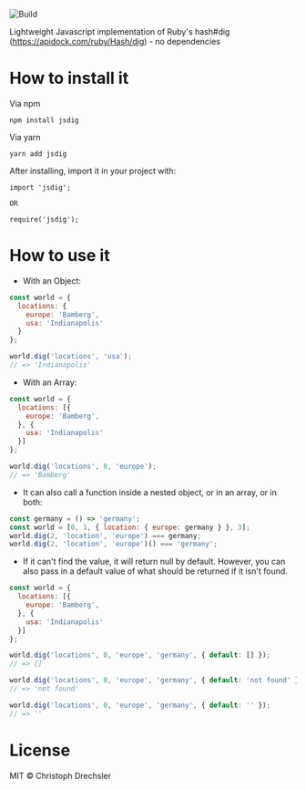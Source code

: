 ![Build](https://github.com/devchris/jsdig/workflows/Build/badge.svg)

Lightweight Javascript implementation of Ruby's hash#dig (https://apidock.com/ruby/Hash/dig) - no dependencies

# How to install it

Via npm
```
npm install jsdig
```

Via yarn
```
yarn add jsdig
```

After installing, import it in your project with:

```
import 'jsdig';

OR

require('jsdig');
```

# How to use it

- With an Object:

```js
const world = {
  locations: {
    europe: 'Bamberg',
    usa: 'Indianapolis'
  }
};
```

```js
world.dig('locations', 'usa');
// => 'Indianapolis'
```

- With an Array:
```js
const world = {
  locations: [{
    europe: 'Bamberg',
  }, {
    usa: 'Indianapolis'
  }]
};
```

```js
world.dig('locations', 0, 'europe');
// => 'Bamberg'
```

- It can also call a function inside a nested object, or in an array, or in both:
```js
const germany = () => 'germany';
const world = [0, 1, { location: { europe: germany } }, 3];
world.dig(2, 'location', 'europe') === germany;
world.dig(2, 'location', 'europe')() === 'germany';
```

- If it can't find the value, it will return null by default. However, you can also pass in a default value of what should be returned if it isn't found.
```js
const world = {
  locations: [{
    europe: 'Bamberg',
  }, {
    usa: 'Indianapolis'
  }]
};
```

```js
world.dig('locations', 0, 'europe', 'germany', { default: [] });
// => []
```

```js
world.dig('locations', 0, 'europe', 'germany', { default: 'not found' });
// => 'not found'
```

```js
world.dig('locations', 0, 'europe', 'germany', { default: '' });
// => ''
```


# License

MIT © Christoph Drechsler
